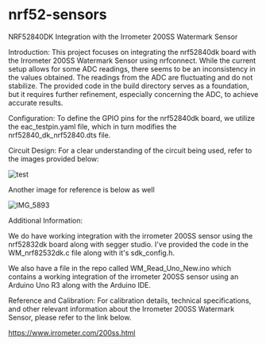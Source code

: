 # nrf52-sensors
NRF52840DK Integration with the Irrometer 200SS Watermark Sensor

Introduction:
This project focuses on integrating the nrf52840dk board with the Irrometer 200SS Watermark Sensor using nrfconnect. While the current setup allows for some ADC readings, there seems to be an inconsistency in the values obtained. The readings from the ADC are fluctuating and do not stabilize. The provided code in the build directory serves as a foundation, but it requires further refinement, especially concerning the ADC, to achieve accurate results.

Configuration:
To define the GPIO pins for the nrf52840dk board, we utilize the eac_testpin.yaml file, which in turn modifies the nrf52840_dk_nrf52840.dts file.

Circuit Design:
For a clear understanding of the circuit being used, refer to the images provided below:

![test](https://github.com/SimarGhumman/nrf52-sensors/assets/71862263/028942db-8247-4d12-be5d-0cbd703310b6)

Another image for reference is below as well

![IMG_5893](https://github.com/SimarGhumman/nrf52-sensors/assets/71862263/0280508e-7362-460f-97fd-51591422038f)

Additional Information:

We do have working integration with the irrometer 200SS sensor using the nrf52832dk board along with segger studio. I've provided the code in the WM_nrf82532dk.c file along with it's sdk_config.h.

We also have a file in the repo called WM_Read_Uno_New.ino which contains a working integration of the irrometer 200SS sensor using an Arduino Uno R3 along with the Arduino IDE.

Reference and Calibration:
For calibration details, technical specifications, and other relevant information about the Irrometer 200SS Watermark Sensor, please refer to the link below.

https://www.irrometer.com/200ss.html
